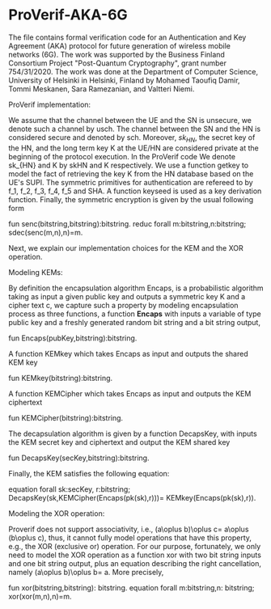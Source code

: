 # ProVerif-AKA-6G
The file contains formal verification code for an Authentication and Key Agreement (AKA) protocol for future generation of wireless mobile networks (6G). The work was supported by the Business Finland Consortium Project "Post-Quantum Cryptography", grant number 754/31/2020. The work was done at the Department of Computer Science, University of Helsinki in Helsinki, Finland by Mohamed Taoufiq Damir, Tommi Meskanen, Sara Ramezanian, and Valtteri Niemi.

ProVerif implementation:

We assume that the channel between the UE and the SN is unsecure, we denote such a channel by usch. The channel between the SN and the HN is considered secure and denoted by sch. Moreover, $sk_{HN}$, the secret key of the HN, and the long term key K at the UE/HN are considered private at the beginning of the protocol execution. In the ProVerif code We denote sk_{HN} and K by skHN and K respectively. We use a function getkey to model the fact of retrieving the key K from the HN database based on the UE's SUPI. The symmetric primitives for authentication are refereed to by f_1, f_2, f_3, f_4, f_5 and SHA.
A function keyseed is used as a key derivation function. Finally, the symmetric encryption is given by the usual following form

fun senc(bitstring,bitstring):bitstring.
reduc forall m:bitstring,n:bitstring; 
sdec(senc(m,n),n)=m.
    

Next, we explain our implementation choices for the KEM and the XOR operation.

Modeling KEMs:

By definition the encapsulation algorithm Encaps, is a probabilistic algorithm taking as input a given public key and outputs a symmetric key K and a cipher text c, we capture such a property by modeling encapsulation process as three functions, a function $\textbf{Encaps}$ with inputs a variable of type public key and a freshly generated random bit string and a bit string output, 
  

fun Encaps(pubKey,bitstring):bitstring.

A function KEMkey which takes Encaps as input and outputs the shared KEM key

fun KEMkey(bitstring):bitstring.

A function KEMCipher which takes Encaps as input and outputs the KEM ciphertext

fun KEMCipher(bitstring):bitstring. 


The decapsulation algorithm is given by a function DecapsKey, with inputs the KEM secret key and ciphertext and output the KEM shared key

fun DecapsKey(secKey,bitstring):bitstring.
    
Finally, the KEM satisfies the following equation:

equation forall sk:secKey, r:bitstring;
DecapsKey(sk,KEMCipher(Encaps(pk(sk),r)))=
KEMkey(Encaps(pk(sk),r)).


Modeling the XOR operation:

Proverif does not support associativity, i.e., (a\oplus b)\oplus c= a\oplus (b\oplus c), thus, it cannot fully model operations that have this property, e.g., the XOR (exclusive or) operation. For our purpose, fortunately, we only need to model the XOR operation as a function xor with two bit string inputs and one bit string output, plus an equation describing the right cancellation, namely 
(a\oplus b)\oplus b= a.
More precisely, 

fun xor(bitstring,bitstring): bitstring.
equation forall m:bitstring,n: bitstring;
 xor(xor(m,n),n)=m.
   

